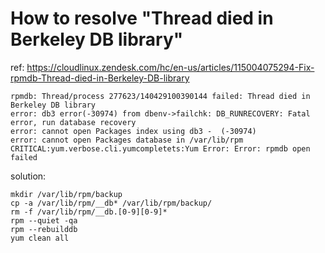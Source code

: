 # How to resolve "Thread died in Berkeley DB library"

ref: https://cloudlinux.zendesk.com/hc/en-us/articles/115004075294-Fix-rpmdb-Thread-died-in-Berkeley-DB-library

```
rpmdb: Thread/process 277623/140429100390144 failed: Thread died in Berkeley DB library
error: db3 error(-30974) from dbenv->failchk: DB_RUNRECOVERY: Fatal error, run database recovery
error: cannot open Packages index using db3 -  (-30974)
error: cannot open Packages database in /var/lib/rpm
CRITICAL:yum.verbose.cli.yumcompletets:Yum Error: Error: rpmdb open failed
```

solution:

```
mkdir /var/lib/rpm/backup
cp -a /var/lib/rpm/__db* /var/lib/rpm/backup/
rm -f /var/lib/rpm/__db.[0-9][0-9]*
rpm --quiet -qa
rpm --rebuilddb
yum clean all
```
